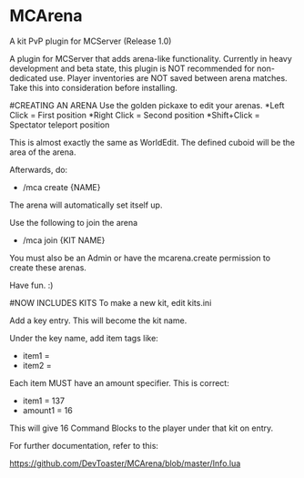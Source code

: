 # MCArena
A kit PvP plugin for MCServer (Release 1.0)

A plugin for MCServer that adds arena-like functionality.
Currently in heavy development and beta state, this plugin is NOT recommended for non-dedicated use.
Player inventories are NOT saved between arena matches.  Take this into consideration before installing.

#CREATING AN ARENA
Use the golden pickaxe to edit your arenas.
  *Left Click = First position
  *Right Click = Second position
  *Shift+Click = Spectator teleport position

This is almost exactly the same as WorldEdit.
The defined cuboid will be the area of the arena.

Afterwards, do:
* /mca create {NAME}

The arena will automatically set itself up.

Use the following to join the arena
* /mca join {KIT NAME}

You must also be an Admin or have the mcarena.create permission to create these arenas.

Have fun.  :)

#NOW INCLUDES KITS
To make a new kit, edit kits.ini

Add a key entry.  This will become the kit name.

Under the key name, add item tags like:

* item1 = <some item>
* item2 = <another item>

Each item MUST have an amount specifier.  This is correct:

* item1 = 137
* amount1 = 16

This will give 16 Command Blocks to the player under that kit on entry.

For further documentation, refer to this:  

https://github.com/DevToaster/MCArena/blob/master/Info.lua
